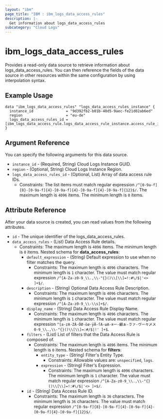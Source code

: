 ```yaml
---
layout: "ibm"
page_title: "IBM : ibm_logs_data_access_rules"
description: |-
  Get information about logs_data_access_rules
subcategory: "Cloud Logs"
---
```


# ibm_logs_data_access_rules

Provides a read-only data source to retrieve information about logs_data_access_rules. You can then reference the fields of the data source in other resources within the same configuration by using interpolation syntax.

## Example Usage

```hcl
data "ibm_logs_data_access_rules" "logs_data_access_rules_instance" {
  instance_id               = "9d392fb2-b01b-40d5-9aec-fe21d02ab6ed"
  region                    = "eu-de"
  logs_data_access_rules_id = [ibm_logs_data_access_rule.logs_data_access_rule_instance.access_rule_id]
}

```

## Argument Reference

You can specify the following arguments for this data source.

* `instance_id` - (Required, String)  Cloud Logs Instance GUID.
* `region` - (Optional, String) Cloud Logs Instance Region.
* `logs_data_access_rules_id` - (Optional, List) Array of data access rule IDs.
  * Constraints: The list items must match regular expression `/^[0-9a-f]{8}-[0-9a-f]{4}-[0-9a-f]{4}-[0-9a-f]{4}-[0-9a-f]{12}$/`. The maximum length is `4096` items. The minimum length is `0` items.

## Attribute Reference

After your data source is created, you can read values from the following attributes.

* `id` - The unique identifier of the logs_data_access_rules.
* `data_access_rules` - (List) Data Access Rule details.
  * Constraints: The maximum length is `4096` items. The minimum length is `0` items.
Nested schema for **data_access_rules**:
	* `default_expression` - (String) Default expression to use when no filter matches the query.
	  * Constraints: The maximum length is `4096` characters. The minimum length is `1` character. The value must match regular expression `/^[A-Za-z0-9_\\.,\\-"{}()\\[\\]=!:#\/$|'<> ]+$/`.
	* `description` - (String) Optional Data Access Rule Description.
	  * Constraints: The maximum length is `4096` characters. The minimum length is `1` character. The value must match regular expression `/^[A-Za-z0-9_\\-\\s]+$/`.
	* `display_name` - (String) Data Access Rule Display Name.
	  * Constraints: The maximum length is `4096` characters. The minimum length is `1` character. The value must match regular expression `^[a-zA-ZÀ-ÖØ-öø-ÿĀ-ſΑ-ωА-я一-龥ぁ-ゔァ-ヴー々〆〤0-9_\\.,\\-"{}()\\[\\]=:#/$|!' ]+$`.
	* `filters` - (List) List of filters that the Data Access Rule is composed of.
	  * Constraints: The maximum length is `4096` items. The minimum length is `0` items.
	Nested schema for **filters**:
		* `entity_type` - (String) Filter's Entity Type.
		  * Constraints: Allowable values are: `unspecified`, `logs`.
		* `expression` - (String) Filter's Expression.
		  * Constraints: The maximum length is `4096` characters. The minimum length is `1` character. The value must match regular expression `/^[A-Za-z0-9_\\.,\\-"{}()\\[\\]=!:#\/$|'<> ]+$/`.
	* `id` - (String) Data Access Rule ID.
	  * Constraints: The maximum length is `36` characters. The minimum length is `36` characters. The value must match regular expression `/^[0-9a-f]{8}-[0-9a-f]{4}-[0-9a-f]{4}-[0-9a-f]{4}-[0-9a-f]{12}$/`.

